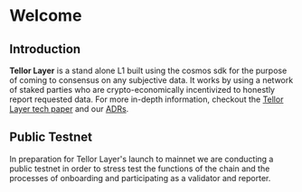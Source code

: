 # Welcome

## Introduction

**Tellor Layer** is a stand alone L1 built using the cosmos sdk for the purpose of coming to consensus on any subjective data. It works by using a network of staked parties who are crypto-economically incentivized to honestly report requested data.  For more in-depth information, checkout the [Tellor Layer tech paper](https://github.com/tellor-io/layer/blob/main/TellorLayer%20-%20tech.pdf) and our [ADRs](https://github.com/tellor-io/layer/tree/main/adr).

## Public Testnet

In preparation for Tellor Layer's launch to mainnet we are conducting a public testnet in order to stress test the functions of the chain and the processes of onboarding and participating as a validator and reporter.&#x20;

####

